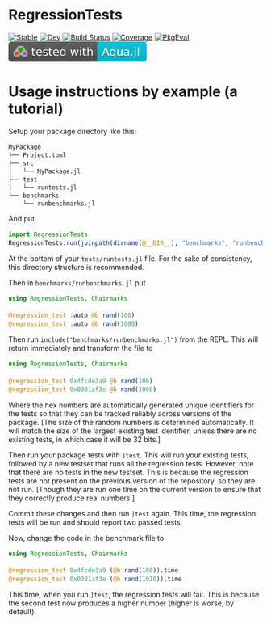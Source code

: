 # RegressionTests

[![Stable](https://img.shields.io/badge/docs-stable-blue.svg)](https://LilithHafner.github.io/RegressionTests.jl/stable/)
[![Dev](https://img.shields.io/badge/docs-dev-blue.svg)](https://LilithHafner.github.io/RegressionTests.jl/dev/)
[![Build Status](https://github.com/LilithHafner/RegressionTests.jl/actions/workflows/CI.yml/badge.svg?branch=main)](https://github.com/LilithHafner/RegressionTests.jl/actions/workflows/CI.yml?query=branch%3Amain)
[![Coverage](https://codecov.io/gh/LilithHafner/RegressionTests.jl/branch/main/graph/badge.svg)](https://codecov.io/gh/LilithHafner/RegressionTests.jl)
[![PkgEval](https://JuliaCI.github.io/NanosoldierReports/pkgeval_badges/T/RegressionTests.svg)](https://JuliaCI.github.io/NanosoldierReports/pkgeval_badges/T/RegressionTests.html)
[![Aqua](https://raw.githubusercontent.com/JuliaTesting/Aqua.jl/master/badge.svg)](https://github.com/JuliaTesting/Aqua.jl)


# Usage instructions by example (a tutorial)

Setup your package directory like this:

```
MyPackage
├── Project.toml
├── src
│   └── MyPackage.jl
├── test
│   └── runtests.jl
└── benchmarks
    └── runbenchmarks.jl
```

And put
```julia
import RegressionTests
RegressionTests.run(joinpath(dirname(@__DIR__), "bemchmarks", "runbenchmarks.jl"))
```

At the bottom of your `tests/runtests.jl` file. For the sake of consistency, this directory
structure is recommended.

Then in `benchmarks/runbenchmarks.jl` put

```julia
using RegressionTests, Chairmarks

@regression_test :auto @b rand(100)
@regression_test :auto @b rand(1000)
```

Then run `include("benchmarks/runbenchmarks.jl")` from the REPL. This will return
immediately and transform the file to

```julia
using RegressionTests, Chairmarks

@regression_test 0x4fcde3a9 @b rand(100)
@regression_test 0x0381af3e @b rand(1000)
```

Where the hex numbers are automatically generated unique identifiers for the tests so that
they can be tracked reliably across versions of the package. [The size of the random numbers
is determined automatically. It will match the size of the largest existing test identifier,
unless there are no existing tests, in which case it will be 32 bits.]

Then run your package tests with `]test`. This will run your existing tests, followed by a
new testset that runs all the regression tests. However, note that there are no tests in the
new testset. This is because the regression tests are not present on the previous version of
the repository, so they are not run. [Though they are run one time on the current version
to ensure that they correctly produce real numbers.]

Commit these changes and then run `]test` again. This time, the regression tests will be run
and should report two passed tests.

Now, change the code in the benchmark file to

```julia
using RegressionTests, Chairmarks

@regression_test 0x4fcde3a9 (@b rand(100)).time
@regression_test 0x0381af3e (@b rand(1010)).time
```

This time, when you run `]test`, the regression tests will fail. This is because the
second test now produces a higher number (higher is worse, by default).
